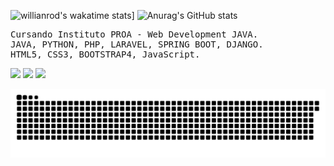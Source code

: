 

![willianrod's wakatime stats](https://github-readme-stats.vercel.app/api/wakatime?username=ViAugusto)]
![Anurag's GitHub stats](https://github-readme-stats.vercel.app/api/?username=ViAugusto&show_icons=true&title_color=fff&icon_color=79ff97&text_color=9f9f9f&bg_color=151515)

<pre class="tab">
Cursando Instituto PROA - Web Development JAVA.
JAVA, PYTHON, PHP, LARAVEL, SPRING BOOT, DJANGO.
HTML5, CSS3, BOOTSTRAP4, JavaScript.
</pre>
<div> 
  <a href="https://www.instagram.com/viniaugusto07/" target="_blank"><img src="https://img.shields.io/badge/-Instagram-%23E4405F?style=for-the-badge&logo=instagram&logoColor=white" target="_blank"></a>
  <a href = "mailto: vinicius.augusto0704@gmail.com"><img src="https://img.shields.io/badge/-Gmail-%23333?style=for-the-badge&logo=gmail&logoColor=white" target="_blank"></a>
  <a href="https://www.linkedin.com/in/viníciusaugusto" target="_blank"><img src="https://img.shields.io/badge/-LinkedIn-%230077B5?style=for-the-badge&logo=linkedin&logoColor=white" target="_blank"></a> 
 
 ![Snake animation](https://github.com/ViAugusto/ViAugusto/blob/output/github-contribution-grid-snake.svg)
 
</div>
